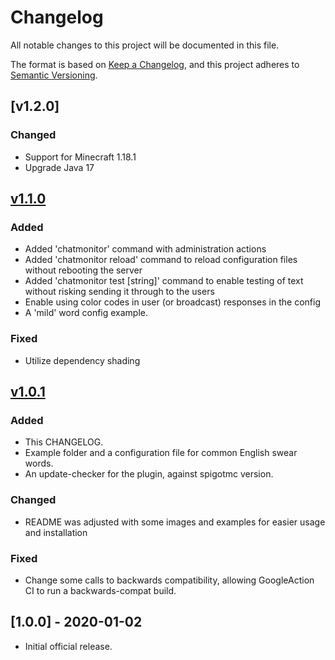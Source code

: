 # Changelog
All notable changes to this project will be documented in this file.

The format is based on [Keep a Changelog](https://keepachangelog.com/en/1.0.0/),
and this project adheres to [Semantic Versioning](https://semver.org/spec/v2.0.0.html).

## [v1.2.0]
### Changed
- Support for Minecraft 1.18.1
- Upgrade Java 17

## [v1.1.0]
### Added
- Added 'chatmonitor' command with administration actions
- Added 'chatmonitor reload' command to reload configuration files without rebooting the server
- Added 'chatmonitor test [string]' command to enable testing of text without risking sending it through to the users
- Enable using color codes in user (or broadcast) responses in the config
- A 'mild' word config example.

### Fixed
- Utilize dependency shading

## [v1.0.1]
### Added
- This CHANGELOG.
- Example folder and a configuration file for common English swear words.
- An update-checker for the plugin, against spigotmc version.

### Changed
- README was adjusted with some images and examples for easier usage and installation

### Fixed
- Change some calls to backwards compatibility, allowing GoogleAction CI to run a backwards-compat build.

## [1.0.0] - 2020-01-02
- Initial official release.

[Unreleased]: https://github.com/mooeypoo/ChatMonitor/compare/v1.1.0...HEAD
[v1.1.0]: https://github.com/mooeypoo/ChatMonitor/compare/v1.0.1...v1.1.0
[v1.0.1]: https://github.com/mooeypoo/ChatMonitor/compare/v1.0.0...v1.0.1
[v1.0.0]: https://github.com/mooeypoo/ChatMonitor/releases/tag/v1.0.0